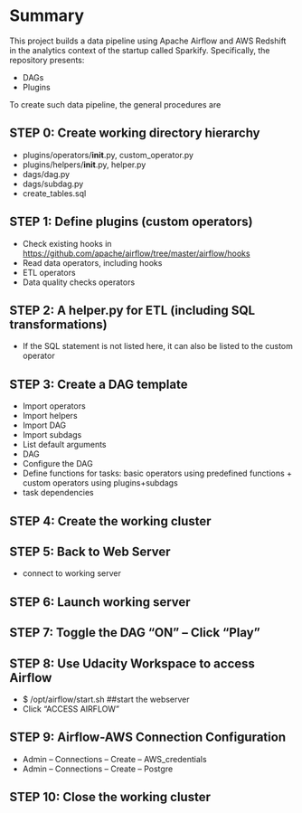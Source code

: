 # Summary
This project builds a data pipeline using Apache Airflow and AWS Redshift in the analytics context of the startup called Sparkify. Specifically, the repository presents:

* DAGs
* Plugins

To create such data pipeline, the general procedures are

## STEP 0: Create working directory hierarchy

*	plugins/operators/__init__.py, custom_operator.py
*	plugins/helpers/__init__.py, helper.py
*	dags/dag.py
*	dags/subdag.py
*	create_tables.sql

## STEP 1: Define plugins (custom operators)

*	Check existing hooks in https://github.com/apache/airflow/tree/master/airflow/hooks
*	Read data operators, including hooks
*	ETL operators
*	Data quality checks operators

## STEP 2: A helper.py for ETL (including SQL transformations)

*	If the SQL statement is not listed here, it can also be listed to the custom operator

## STEP 3: Create a DAG template

*	Import operators
*	Import helpers
*	Import DAG
*	Import subdags
*	List default arguments
*	DAG
*	Configure the DAG
*	Define functions for tasks: basic operators using predefined functions + custom operators using plugins+subdags
*	task dependencies

## STEP 4: Create the working cluster

## STEP 5: Back to Web Server

*	connect to working server

## STEP 6: Launch working server
## STEP 7: Toggle the DAG “ON” – Click “Play”
## STEP 8: Use Udacity Workspace to access Airflow

*	$ /opt/airflow/start.sh ##start the webserver
*	Click “ACCESS AIRFLOW”

## STEP 9: Airflow-AWS Connection Configuration

*	Admin – Connections – Create – AWS_credentials
*	Admin – Connections – Create – Postgre

## STEP 10: Close the working cluster



